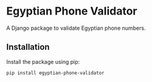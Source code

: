 # Egyptian Phone Validator

A Django package to validate Egyptian phone numbers.

## Installation

Install the package using pip:

```bash
pip install egyptian-phone-validator